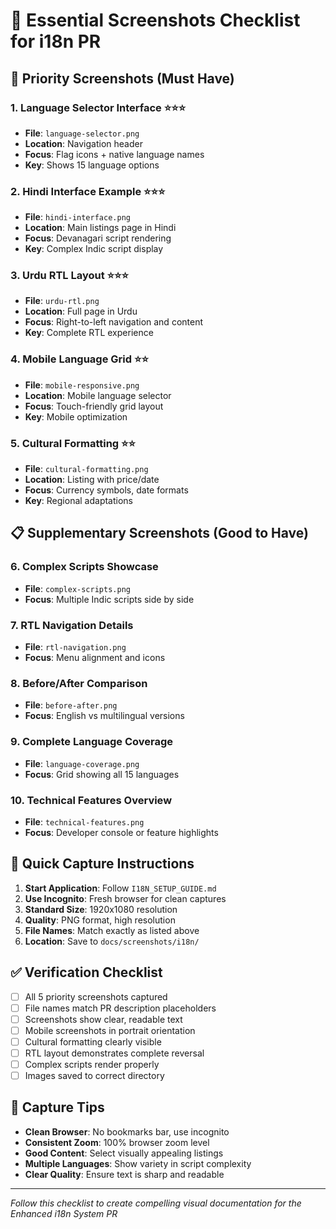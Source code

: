 # 📸 Essential Screenshots Checklist for i18n PR

## 🎯 Priority Screenshots (Must Have)

### 1. Language Selector Interface ⭐⭐⭐
- **File**: `language-selector.png`
- **Location**: Navigation header
- **Focus**: Flag icons + native language names
- **Key**: Shows 15 language options

### 2. Hindi Interface Example ⭐⭐⭐
- **File**: `hindi-interface.png`  
- **Location**: Main listings page in Hindi
- **Focus**: Devanagari script rendering
- **Key**: Complex Indic script display

### 3. Urdu RTL Layout ⭐⭐⭐
- **File**: `urdu-rtl.png`
- **Location**: Full page in Urdu
- **Focus**: Right-to-left navigation and content
- **Key**: Complete RTL experience

### 4. Mobile Language Grid ⭐⭐
- **File**: `mobile-responsive.png`
- **Location**: Mobile language selector
- **Focus**: Touch-friendly grid layout
- **Key**: Mobile optimization

### 5. Cultural Formatting ⭐⭐
- **File**: `cultural-formatting.png`
- **Location**: Listing with price/date
- **Focus**: Currency symbols, date formats
- **Key**: Regional adaptations

## 📋 Supplementary Screenshots (Good to Have)

### 6. Complex Scripts Showcase
- **File**: `complex-scripts.png`
- **Focus**: Multiple Indic scripts side by side

### 7. RTL Navigation Details
- **File**: `rtl-navigation.png`
- **Focus**: Menu alignment and icons

### 8. Before/After Comparison
- **File**: `before-after.png`
- **Focus**: English vs multilingual versions

### 9. Complete Language Coverage
- **File**: `language-coverage.png`
- **Focus**: Grid showing all 15 languages

### 10. Technical Features Overview
- **File**: `technical-features.png`
- **Focus**: Developer console or feature highlights

## 🚀 Quick Capture Instructions

1. **Start Application**: Follow `I18N_SETUP_GUIDE.md`
2. **Use Incognito**: Fresh browser for clean captures
3. **Standard Size**: 1920x1080 resolution
4. **Quality**: PNG format, high resolution
5. **File Names**: Match exactly as listed above
6. **Location**: Save to `docs/screenshots/i18n/`

## ✅ Verification Checklist

- [ ] All 5 priority screenshots captured
- [ ] File names match PR description placeholders
- [ ] Screenshots show clear, readable text
- [ ] Mobile screenshots in portrait orientation
- [ ] Cultural formatting clearly visible
- [ ] RTL layout demonstrates complete reversal
- [ ] Complex scripts render properly
- [ ] Images saved to correct directory

## 🎨 Capture Tips

- **Clean Browser**: No bookmarks bar, use incognito
- **Consistent Zoom**: 100% browser zoom level
- **Good Content**: Select visually appealing listings
- **Multiple Languages**: Show variety in script complexity
- **Clear Quality**: Ensure text is sharp and readable

---
*Follow this checklist to create compelling visual documentation for the Enhanced i18n System PR*